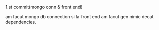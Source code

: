 1.st commit(mongo conn & front end)

am facut mongo db connection si la front end am facut gen nimic decat dependencies.
